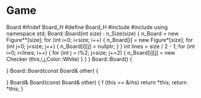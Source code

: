 # Game
Board
#ifndef Board_H
#define Board_H
#include<string>
#include<exception>
using namespace std;
 Board::Board(int size) : n_Size(size)
 {
     n_Board = new Figure**[size];
     for (int i=0; i<size; i++)
     {
         n_Board[i] = new Figure*[size];
         for (int j=0; j<size; j++) 
         {
             n_Board[i][j] = nullptr;
         }
     }
     int lines = size / 2 - 1;
     for (int i=0; i<lines; i++) 
     {
         for (int j = i%2; j<size; j+=2)
         {
             n_Board[i][j] = new Checker (this,i,j,Color::White)
         }
     }
 }
 Board::Board() 
 {
     
 }
 Board::Board(const Board& other) 
 {
     
 }
 Board& Board(const Board& other) 
 {
     f (this == &rhs) return *this; 
    return *this;
 }
